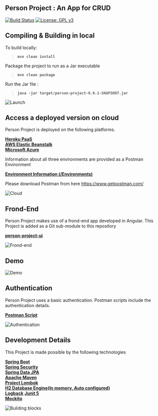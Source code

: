 
## Person Project : An App for CRUD
[![Build Status](https://travis-ci.org/mockito/mockito.svg?branch=release/3.x)](https://dashboard.heroku.com/apps/person-project-heroku/activity/builds/1ff8b658-9392-4624-9867-cadf186997ff)
[![License: GPL v3](https://img.shields.io/badge/License-GPLv3-blue.svg)](https://www.gnu.org/licenses/gpl-3.0)

## Compiling & Building in local

To build locally: 
> **```mvn clean install```** <br>

Package the project to run as a Jar executable 
>**```mvn clean package```**<br>

Run the Jar file : 
>**```java -jar target/person-project-0.0.1-SNAPSHOT.jar```**

![Launch](https://i.imgur.com/uSdWwx7.png)

## Access a deployed version on cloud 

Person Project is deployed on the following platforms.

[<b>Heroku PaaS</b>](https://person-project-heroku.herokuapp.com/person-project) <br>
[<b>AWS Elastic Beanstalk</b>](http://personproject-env.tjbyud53yc.us-east-2.elasticbeanstalk.com/person-project/)<br>
[<b>Microsoft Azure</b>](https://person-project.azurewebsites.net/person-project/v1/)


Information about all three environments are provided as a Postman Environment <br>

[<b>Environment Information (/Environments)</b>](../master/src/main/resources/postman_scripts/)

Please download Postman from here https://www.getpostman.com/

![Cloud](https://i.imgur.com/LrtX9Zs.png)
## Frond-End

Person Project makes use of a frond-end app developed in Angular.
This Project is added as a Git sub-module to this repository <br>

[<b>person-project-ui</b>](https://github.com/joyalaugustine/person-project/tree/master/FrondEnd)

![Frond-end](https://i.imgur.com/TsivhcX.png)

## Demo
![Demo](https://i.imgur.com/zOBPBB9.gif)

## Authentication

Person Project uses a basic authentication.
Postman scripts include the authentication details. <br>

[<b>Postman Script</b>](../master/src/main/resources/postman_scripts/PersonProject.postman_collection.json)

![Authentication](https://i.imgur.com/lshUjVR.png)

## Development Details

This Project is made possible by the following technologies

[<b>Spring Boot</b>](https://spring.io/projects/spring-boot)<br>
[<b>Spring Security</b>](https://spring.io/projects/spring-security)<br>
[<b>Spring Data JPA</b>](https://spring.io/projects/spring-data-jpa)<br>
[<b>Apache Maven</b>](https://maven.apache.org/)<br>
[<b>Project Lombok</b>](https://projectlombok.org/)<br>
[<b>H2 Database Engine(In memory, Auto configured)</b>](https://www.h2database.com/html/main.html)<br>
[<b>Logback</b>](http://logback.qos.ch/)
[<b>Junit 5</b>](https://junit.org/junit5/)<br>
[<b>Mockito</b>](https://site.mockito.org//)<br>

![Building blocks](https://i.imgur.com/fpNIcM6.png)
